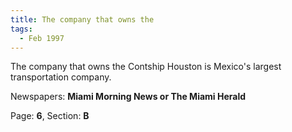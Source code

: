 ```yaml
---  
title: The company that owns the  
tags:  
  - Feb 1997  
---  
```

  
The company that owns the Contship Houston is Mexico's largest transportation company.  
  
Newspapers: **Miami Morning News or The Miami Herald**  
  
Page: **6**, Section: **B** 
